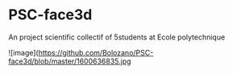# PSC-face3d
 An project scientific collectif of 5students at Ecole polytechnique

![image](https://github.com/Bolozano/PSC-face3d/blob/master/1600636835.jpg
